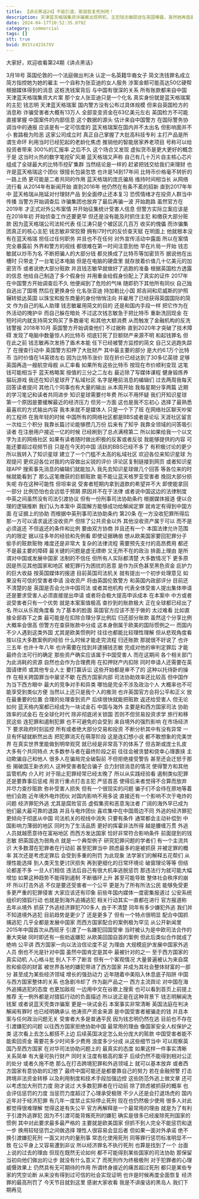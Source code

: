 ```yaml
---
title: 【讲点黑话24】不能引渡，那就恢复死刑吧！
description: 天津蓝天格瑞集资诈骗案出现转机，主犯钱志敏踪迹在英国曝露，虽然她再度遁逃，但助手和6.1万个比特币被伦敦警方缉获，价值三十亿英磅。然而受害人能不能拿回这笔钱，能拿回多少，前路仍然未卜。 中外司法协助在部分国家名存实亡，以至成为外逃罪犯的“庇护天堂”。“退路畅通”可能让部分经济犯更加肆无忌惮，和境外电诈团伙一样，构成了当下遏制犯罪活动最大的挑战。 之前为了能引渡嫌犯归国，国内基本暂停了对经济罪适用死刑。但如今，也许可以换个思路了。
date: 2024-04-17T10:52:35.079Z
category: commercial
tags: []
stt: true
bvid: BV1tz421k7XV
---
```


大家好，欢迎收看第24期《讲点黑话》

3月18号
英国伦敦的一个法庭做出判决
认定一名英籍华裔女子
简文洗钱罪名成立
简方指控她为她的雇主
一个自称为张亚迪的女人服务
涉案金额可能高达50亿硬帮
根据媒体得到的消息
这桩洗钱案背后
与中国有很深的关系
所有账款都来自中国
天津蓝天格瑞集资大片案
那个女人张亚迪只是一个化名
真实身份就是蓝天格瑞案的主犯
钱志明
天津蓝天格瑞案
国内警方没有公布过具体规模
但来自英国检方的消息称
诈骗受害者大概有13万人
全部变变资金在63亿美元左右
英国检方不可能直接掌握
中国案件的内部信息
这个数据的源头
估计来自中国警方
在国际警务协调当中的通报
应该是有一定可信度的
蓝天格瑞案在国内并不太出名
但影响面并不小
套路极为险恶
这家公司成立时
真正自己掌握了大批高科技专利
主打产品是所谓生命环
利用当时已经犯起的老龄化焦虑
推销他的智能居家养老项目
号称可以给投资者带来
300%的汇报率
之后不久
这个场合又发现
虚拟货币是更大更好的概念
于是
这当时火热的数字笔挖矿风潮
蓝天格瑞又声称
自己有几十万片自主核心芯片
组成了全球最大的比特币挖矿集群
当然结论是一样的
赶紧把钱交给我们来理财
也许是蓝天格瑞这个团伙
很擅长包装忽悠
也许是14到17年间
比特币价格毫不转折的一路上扬
更可能是二者共同的作用
蓝天格瑞的庞氏骗局
维持时间相当长
从网络流行看
从2014年有新闻开始
直到2016年
他仍然在有条不紊的招新
直到2017年年中
蓝天格瑞从拖延对付理财产品
到全面停止还本复习
恐慌情绪才在投资人群当中传播
当警方开始调查后
诈骗集团也放弃了最后再骗一波
开始跑路
虽然官方在2019年
才正式对外公布案情
并开始征集统计受害人信息
但警方实际立案应该是在2018年初
开始侦查工作还要更早
但还是没有能及时抓住主犯
和缴获大部分赃款
因为蓝天格瑞公司法轮代表
任江涛只是个被区区几百万
收买的傀儡
而诈骗集团真正的核心主犯
钱志敏非常狡猾
拥有I7时代的反侦查天赋
在明面上
他就根本没有在蓝天格瑞
担任过任何职务
并且也不在任何
对外宣传活动中露面
所以在案情完全暴露前
外界和警方的视线
都很难在第一时间注意到他
早在片局一开始
钱志敏就以炒币为名
不断把骗人的大部分钱
都兑换成了比特币等加密货币
据说他在出槽时
只带走了一台笔记本电脑
但是在电脑的硬盘里
就存放着价值几十亿美元的加密货币
或者说绝大部分赃款
并且钱志敏早就做好了逃跑的准备
根据英国检方透露的信息
他给自己制造了多个假身份
并用重金给假身份配上了真实的证件
2017年在中国警方开始调查后不久
他便闻到了危险的气味
随即扔下其他所有同伙
自己独自逃出了国境
然后在更换身份
化名张亚迪
持加勒比小国
郑吉祠和尼威斯的护照
辗转抵达英国
以珠宝和股东商量的身份悄悄注向
并雇用了已经获得英国国际的简文
作为自己的私人助理
钱志敏雇用简文的目的
还是和国内手段一样
把它作为在外活动的掩护伞
而自己躲在暗处
不过这次钱志敏急于把比特币
重新洗回现金
在短时间内就支持简文购买了多数豪宅
和其他大额消费
从而触发了金融机构的反洗钱警报
2018年10月
英国警方开始调查他们
不过据称
直到2020年才突破了技术障碍
发现了电脑中数量惊人的比特币
彻底钉死了巨额财产来源不明
和起钱罪名
但在此之前
钱志敏再次发扬了盾术本能
任下已经被警方监控的简文
自己又逃跑失踪了
在搜查行动中
英国警方扣押了大批财产
其中最主要的部分
是大约6.1万个比特币
当时价值在14英镑左右
因为比特币涨价
现在折价已经达到了30多亿英镑
足够英国再造一艘航空母舰
从汇率看
如果所有这些比特币
按现在市价顺利变现
这笔钱可能相当于
蓝天格略案
按值的三分之二左右
最近除了写媒体课程
健身锻炼养猫玩游戏
我还在知识星球开了私域社区
名字是睡前消息的编辑们
过去两周我每天回答读者提问
其他几个同事也有大量的输出
从本周开始
我每星期分享两篇
近期的学习笔记和读者共同进步
知识星球需要付年费
所以不用怀疑
我们开知识星球
第一个原因是要缓解最近的经济压力
但另一方面
这也是我不忘初心
选择了最熟悉
最喜欢的方式输出内容
我本来就不是媒体人
只是一个下了班
在网络社区聊天吵架的工程师
在我年轻的时候
中国所有的网络社区都是BBS或者是论坛
天涯社区留言一次给三个积分
我靠长篇讨论能够攒几万份
后来有了知乎
我靠全领域的问答吸引读者
在注册用户接近一亿的时候
已经刷到了总点满榜第二
所以如果给我一个以文字为主的网络社区
如果有读者随时做出积极的反客或者反驳
我能够提供的内容
可能还要超过视频节目
只是在今天的中国
活跃的BBS已经不多了
有积极讨论的更少
所以我转入了知识星球
建立了一个门槛不太高的私域社区
欢迎各位来知识星球
为观提问
更欢迎各位对我的内容做出尖锐的评价
评论区复制链接到网页
或者知识星球APP
搜索事先消息的编辑们就能加入
我先去知识星球做几个回答
等各位来的时候就能看到了
那么这笔缴获的巨额赃款
能不能让蓝天格罗亚受害者
挽回大部分损失呢
存在这种可能性
但坦率说
受害者短期内拿到退款的希望并不大
即使能拿回一部分
比例恐怕也会远低于预期
原因并不在于法律
或者说中国这边的法律制度
中英之间虽然没有司法引渡协议
但有一份刑事司法协助条约
根据媒体报道
便以合理的逻辑推断
我们认为本案中
英国解方能够成功给解闻定罪
就肯定有得到中国方面
在证据上的协助
而根据中英刑事司法协助条约
第20条
在一方没收犯罪所得后
那一方可以请求返还没收资产
但除了公共资金以外
其他没收资产属于可以
而不是必须返还
不但返还的条件和比例
要由双方协商
并且还有一个
本国法律允许范围内的限定
据以往多年的经验和先例看
即使证据确凿
想从欧美国家要回犯罪分子
偷手的赃款赃物
难度还是非常大
复杂的法律流程
需要预先支付的高昂费用
都还不是最主要的障碍
最关键的问题是虚无缥缈
又无所不在的政治
排面上理由
是所谓对中国或发展中国家
法制的不信任
但所有人实际都清楚
大多数情况下
更多原因是热见其他国家和地区
被犯罪行为困扰的恶意
是作为灰色甚至黑色资金
庇护力的巨大收益
按英国媒体的报道
目前英国司法机关
就有提出一个初步处理意见
如果没有可信的受害者申请
没收资产
将由英国伦敦警方
和英国内政部评分
目前还不清楚的是
英国是否会允许中国司法
或者其他机构
代表全体受害人提出集体申请
还是要求受害人必须直接提出申请
或者将会极大提高申诉成本
在本案中
中方或者说受害者只有一个优势
就是本案案值极高
查抄到的账款极大
正在全球都已经出了名
所以从乐观角度看
为了基本的脸面
英国官方应该不至于做的
太过难看
比如直接全部吞下之类
最可能是在扣除合理分享比例后
归还部分账款
虽然这个分享比例大概率会很高
但警方在查获账款中分成
这本身倒属于欧美的国际惯例之一
而国内不少人遇到这类外国
尤其是欧美惯例时
往往也都能比较理性理解
但从悲观角度看
按以往大多数案例的经验
什么时候才能走完流程
归还账款
那就很不好说了
也许三五年
也许十年八年
也许需要在找到并逮捕钱志敏
完成对他的审判定罪后
才能最终合法可行的确定
那些资产确实应该属于中国受害人
而在这期间
各个相关部门为此消耗的资源
自然也会作为合理费用
在扣押财产内扣除
同时申请人还需要在英国请律师
或其他专业人士
要打赢诉讼
这些开始都是审不了的
这种以托待卧的操作
在相关跨国罪当中屡坚不歇
在西方国家内部
司法协助效率还比较高
但中国作为当下西方眼中
最大的竞争对手和异类
哪怕是完全不涉及政治个人
大概率也不可能享受到类似方便
当然以上还只是我个人的推测
也许英国官方会将公平和正义
放在最重要的位置
合理的处理查到资产
后续很快就能把赃款
返还给受害人
但无论如何
蓝天格内案都已经成为一块试金石
中国与海外
主要是和西方国家司法
协助效率的试金石
在全球化时代
除非彻底闭关锁国
否则不但贸易投资求学
旅行和移民这些
连犯罪和遏制犯罪
也不可避免的会受到
来自境外的强烈影响
在市场经济下
要求政府时刻监控
所有或者绝大部分交易和投资
不断分析其中有没有异常
一旦有怀疑就断然出击
把犯罪消灭在萌芽阶段
这是连幻想小说
都不敢想象的完美世界
在真实世界里能做到明举观究
就已经是非常高下的体系了
但吉斯或庞士扎皮
大多有个共同特点
大多数参与者在最终阶段之前
往往会被贪婪和侥幸心理裹挟
主动欺骗自己和他人
很多人在骗局完全破裂前
不但拒绝接受警告
甚至还会迁怒于那些
揭破国王新衣的人
这种受害者配合骗子
合力封锁消息的情况
使得警方和其他监管机构
介入时
对于阻止犯罪经常已经太晚了
所以从实践经验看
遏制类似犯罪
还是要靠事后惩戒
用言行重点打击主犯
严惩首恶
使得后来者觉得不合算而放弃
并尽力查抄赃款
弥补受害人损失
但有一个很现实的问题
骗子们不会待在原地等着
他们会跑
近年境外电炸团伙
对国内影响不用多说
直接还有一个影响不次于电炸的问题
经济罪犯外逃
尤其是腐败官员
虚假集资和恶意淘汰者
广阔的海外早已成为
他们最大最可靠的退路
并且与电炸团伙
喜欢集中在中国周边不同
外逃的经济罪犯
更倾向于彻底从中国
司法机关的视线中消失
只要有条件
通常都会主动补偿到
中国影响力薄弱的地区
同时为了生活品质
更好的挥霍非法所得
越是腰缠万贯
外逃人员就越愿意待在富裕地区
而西方发达国家
恰好非常符合影响条件
前面提到的钱志敏
把英国选为弱角点
就是一个典型例子
研究犯罪问题的学者们
有一个主流共识
大多数潜在犯罪者在行动前
甚至犯罪当中
顾虑最多的是被抓获
并被定罪的概率
其次还是考虑定罪后
会受到多重的刑罚
为此现象
法学家们的解释五花帮们
从理性能选择
到人类天生更讨厌损失
再到更细化的日常环境论
破窗理论等等
但结论都差不多
一旦人们相信
违法后自己有很大机率逃脱惩罚
那违法行为就可能大幅增加
如果这种趋势不能得到遏制
不断循环上升
甚至可能导致
整体社会秩序的崩坏
所以打击外逃
不仅是要还受害者一个公平
更是为了所有所法公民
能够免受更多更严重的犯罪侵害
大家应该还有印象
前些年国内媒体一度密集报道过
公安系统组织的猎狐行动
也就是到海外追捕逃犯
相关行动其实一直都在进行
官方报道称
去年从境外
抓获了外逃经济罪犯700多人
由于不清楚
同年有多少嫌犯外逃
我们并不知道境外逃犯
目前趋势是更少了
还是更多了
但有一个特点很明显
配合中国抓捕逃犯
几乎全都是发展中国家
而西方国家配合的案例极为罕见
从公开新闻里
2015年中国首次从西班牙
引渡了一名嫌犯回国受审
当时被认为是中欧司法合作的
重大突破
同时即还有一些劝返嫌犯
从欧美回国自首的案例
但此后类似合作就成了绝响
公平讲
西方国家一向以法治信论度不足
为理由
大规模庇护发展中国家外逃人员
倒也不光是针对中国
虽然中国肯定是其中
最被针对的之一
至于西方国家的真实动机
人心格斗批
别人下不了断言
但有一个客观情况
大量普遍被认为来自腐败和偷窃的财富
被世界各地的嫌犯带进了西方国家
并成为其社会整体财富的一部分
甚至成为某些经济领域
增长的强劲动力
近年随着中美陷入休息底子陷阱
中国与西方国家整体的关系
也急剧冷却了
作为副产品之一
西方主流舆论
对中国在海外追捕逃犯的态度
也更加敌视
一边用中文在谷歌上搜索
也可以看到首页上前提上推荐
无一例外都是对猎狐行动的负面描述
所以说正是在这种背景下
钱志明解闻洗钱案
或者说蓝天壳类诈骗案
更是一块试金石
本案事实非常清晰
英国法庭在判决解闻有罪时
也已经明确承认
他涛资产资金来源
是中国受害者被骗走的钱
并且本案与任何政治问题无关
受害者大多是普通平民
因为钱志明仍然在逃
目前也不存在引渡嫌犯的问题
以往西方国家拒绝协助中国
最常用的理由
像国家安全人权保护之类
这次看上去怎么都搭不上边
后续英国决定怎么处分庞大的赃款
中国受害者能不能索回资金
需要花多少时间多少费用
浪度多少分成
从这些细节当中
可以观察英国乃至西方国家
在对华司法协助问题上的
最真实的态度
如果这样一件事实清晰
关系简单
有大量可执行财产
同时关注度有极高的案子
后续仍然不能得到相对公正的处分
或者久拖不绝
那么在打击跨境犯罪和外逃领域上
就可以基本放弃
或者西方国家有意协助的幻想了
最终中国可能还是都要靠自己的努力
若在金融预警
打击跨境非法资金转移
以及利用制度和技术手段加强边控
这些防范外逃上做文章
还可以考虑加大刑罚力度
刚才说过
大多数犯罪者在行动前
除了顾虑被抓获的概率
也会评估惩罚的力度
当惩罚力度超过了心理承受极限
不少人还是会打退场虎的
国内近年对于经济犯罪
有几年一度禁止实际停止死刑
现在也仍然极少使用
很多人对此都觉得很难理解
觉得这是有失公平
官方再解释是一个最常用的理由
就是为了有利于引渡外逃罪犯
因为不引渡可能背叛死刑的嫌犯
确实是很多已经废除死刑国家的惯例
其中对此要求最多最严格的
主要就是欧美国家
但抓不到人完全不能惩罚和退一步
换用较轻惩罚之间做选择
理性人很容易会显后者
但如果一面对外承诺
绝不换引渡嫌犯死刑
一面又对内的量刑事
常态化使用死刑
同等罪行惩罚标准明显不一致
在公平身上又容易遭到非议
所以经济罪名不执行死刑
也算是找到了一个
台面上说的过去的理由
但现在既然无论如何
都不可能得到某些国家的司法协助
那保留当初向他们做出的让步
就没有什么意义了
而死刑作为终极极刑
对于犯罪者的心理威慑效果上
仍然具有无可期待的作用
所谓终身接近的痛苦超过死刑
都只是某些专家的凭空论断
从来没有得到过可信的社会实现证明
也许是时候再度全面恢复
经济罪的最高刑罚了
今天节目就到这里
感谢大家收看
我是不讲废话的黑岛人
我们下期再见